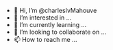 - 👋 Hi, I’m @charlesIvMahouve
- 👀 I’m interested in ...
- 🌱 I’m currently learning ...
- 💞️ I’m looking to collaborate on ...
- 📫 How to reach me ...

<!---
charlesIvMahouve/charlesIvMahouve is a ✨ special ✨ repository because its `README.md` (this file) appears on your GitHub profile.
You can click the Preview link to take a look at your changes.
--->
